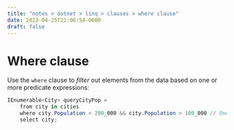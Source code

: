 ```yaml
---
title: "notes > dotnet > linq > clauses > where clause"
date: 2022-04-25T21:06:54-0600
draft: false
---
```

# Where clause
Use the `where` clause to *filter* out elements from the data based on one or more predicate expressions:

```cs
IEnumerable<City> queryCityPop =
    from city in cities
    where city.Population < 200_000 && city.Population > 100_000 // One predicate, two conditions.
    select city;
```